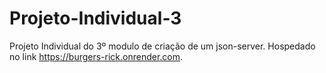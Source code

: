 # Projeto-Individual-3
Projeto Individual do 3º modulo de criação de um json-server. Hospedado no link https://burgers-rick.onrender.com.
